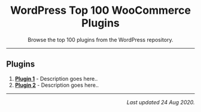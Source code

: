 
<h1 align="center">WordPress Top 100 WooCommerce Plugins</h1>

<p align="center">
  Browse the top 100 plugins from the WordPress repository.
</p>

<hr />

## Plugins

1. **[Plugin 1](https://github.com/maheshwaghmare/)** - Description goes here..
1. **[Plugin 2](https://github.com/maheshwaghmare/)** - Description goes here..

----

<p align="right">
  <i>Last updated 24 Aug 2020.</i>
</p>

